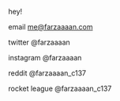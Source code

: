 hey!

email me@farzaaaan.com

twitter @farzaaaan

instagram @farzaaaan

reddit @farzaaaan_c137

rocket league @farzaaaan_c137

<!---
Farzaaaan/Farzaaaan is a ✨ special ✨ repository because its `README.md` (this file) appears on your GitHub profile.
You can click the Preview link to take a look at your changes.
--->
